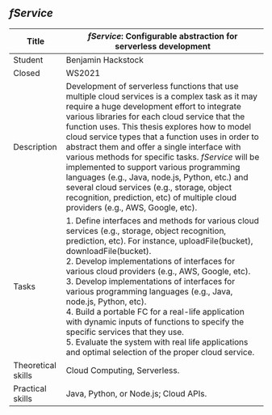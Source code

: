 ## *fService*

| Title | ***fService*: Configurable abstraction for serverless development** |
| ----- | ----- | 
| Student | Benjamin Hackstock | 
| Closed | WS2021 | 
| Description |  Development of serverless functions that use multiple cloud services is a complex task as it may require a huge development effort to integrate various libraries for each cloud service that the function uses. This thesis explores how to model cloud service types that a function uses in order to abstract them and offer a single interface with various methods for specific tasks. *fService* will be implemented to support various programming languages (e.g., Java, node.js, Python, etc.) and several cloud services (e.g., storage, object recognition, prediction, etc) of multiple cloud providers (e.g., AWS, Google, etc).
|Tasks| 1. Define interfaces and methods for various cloud services (e.g., storage, object recognition, prediction, etc). For instance, uploadFile(bucket), downloadFile(bucket). <br> 2. Develop implementations of interfaces for various cloud providers (e.g., AWS, Google, etc).<br> 3. Develop implementations of interfaces for various programming languages (e.g., Java, node.js, Python, etc).<br> 4. Build a portable FC for a real-life application with dynamic inputs of functions to specify the specific services that they use.<br> 5. Evaluate the system with real life applications and optimal selection of the proper cloud service.|
| Theoretical skills | Cloud Computing, Serverless. | 
| Practical skills | Java, Python, or Node.js; Cloud APIs.||

